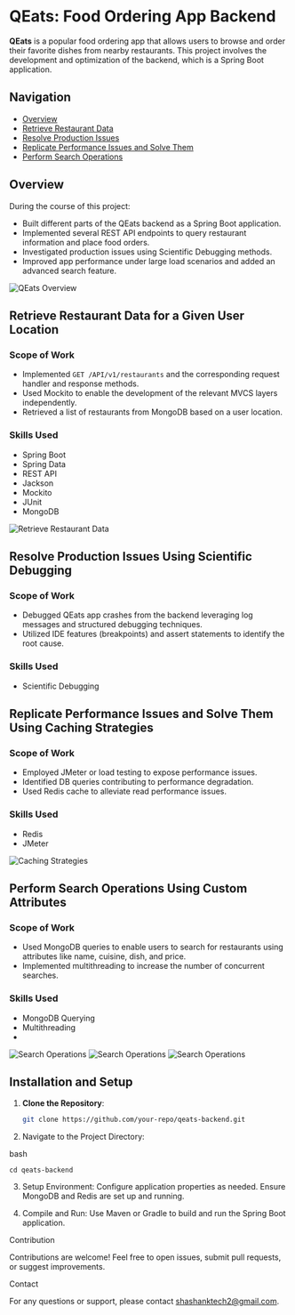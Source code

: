 
# QEats: Food Ordering App Backend

**QEats** is a popular food ordering app that allows users to browse and order their favorite dishes from nearby restaurants. This project involves the development and optimization of the backend, which is a Spring Boot application.

## Navigation

- [Overview](#overview)
- [Retrieve Restaurant Data](#retrieve-restaurant-data-for-a-given-user-location)
- [Resolve Production Issues](#resolve-production-issues-using-scientific-debugging)
- [Replicate Performance Issues and Solve Them](#replicate-performance-issues-and-solve-them-using-caching-strategies)
- [Perform Search Operations](#perform-search-operations-using-custom-attributes)

## Overview

During the course of this project:

- Built different parts of the QEats backend as a Spring Boot application.
- Implemented several REST API endpoints to query restaurant information and place food orders.
- Investigated production issues using Scientific Debugging methods.
- Improved app performance under large load scenarios and added an advanced search feature.

<img src="https://github.com/user-attachments/assets/690130e0-ef04-47e7-aeab-402754d26165" alt="QEats Overview" />

## Retrieve Restaurant Data for a Given User Location

### Scope of Work

- Implemented `GET /API/v1/restaurants` and the corresponding request handler and response methods.
- Used Mockito to enable the development of the relevant MVCS layers independently.
- Retrieved a list of restaurants from MongoDB based on a user location.

### Skills Used

- Spring Boot
- Spring Data
- REST API
- Jackson
- Mockito
- JUnit
- MongoDB


<img src="https://github.com/user-attachments/assets/72b71cd0-0151-4263-8215-3762fd7defea" alt="Retrieve Restaurant Data" />

## Resolve Production Issues Using Scientific Debugging

### Scope of Work

- Debugged QEats app crashes from the backend leveraging log messages and structured debugging techniques.
- Utilized IDE features (breakpoints) and assert statements to identify the root cause.

### Skills Used

- Scientific Debugging

## Replicate Performance Issues and Solve Them Using Caching Strategies

### Scope of Work

- Employed JMeter or load testing to expose performance issues.
- Identified DB queries contributing to performance degradation.
- Used Redis cache to alleviate read performance issues.

### Skills Used

- Redis
- JMeter

<img src="https://github.com/user-attachments/assets/22caad7b-58fc-4bb5-8880-3813028be1d1" alt="Caching Strategies" />

## Perform Search Operations Using Custom Attributes

### Scope of Work

- Used MongoDB queries to enable users to search for restaurants using attributes like name, cuisine, dish, and price.
- Implemented multithreading to increase the number of concurrent searches.

### Skills Used

- MongoDB Querying
- Multithreading
- 
<img src="https://github.com/user-attachments/assets/7cf69e84-d94f-4cae-8012-32ec74fe9b76" alt="Search Operations" />
<img src="https://github.com/user-attachments/assets/50e55df4-b75e-4f99-96a6-83ee66bd6c29" alt="Search Operations" />
<img src="https://github.com/user-attachments/assets/f185313d-660c-4a69-bc65-bbaf4bce8045" alt="Search Operations" />

## Installation and Setup

1. **Clone the Repository**:
   ```bash
   git clone https://github.com/your-repo/qeats-backend.git
2. Navigate to the Project Directory:

bash

    cd qeats-backend

3. Setup Environment:
   Configure application properties as needed.
   Ensure MongoDB and Redis are set up and running.

4. Compile and Run:
   Use Maven or Gradle to build and run the Spring Boot application.

Contribution

Contributions are welcome! Feel free to open issues, submit pull requests, or suggest improvements.

Contact

For any questions or support, please contact shashanktech2@gmail.com.
